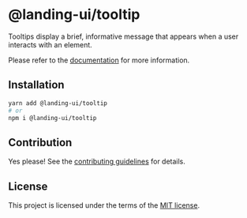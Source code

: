 # @landing-ui/tooltip

Tooltips display a brief, informative message that appears when a user interacts with an element.

Please refer to the [documentation](https://landing-ui.vercel.app/docs/components/tooltip) for more information.

## Installation

```sh
yarn add @landing-ui/tooltip
# or
npm i @landing-ui/tooltip
```

## Contribution

Yes please! See the
[contributing guidelines](https://github.com/PanagiotisPitsikoulis/landing.ui/blob/master/CONTRIBUTING.md)
for details.

## License

This project is licensed under the terms of the
[MIT license](https://github.com/PanagiotisPitsikoulis/landing.ui/blob/master/LICENSE).
